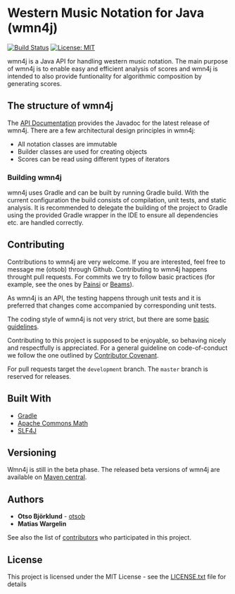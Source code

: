 # Western Music Notation for Java (wmn4j)

[![Build Status](https://travis-ci.com/otsob/wmn4j.svg?branch=master)](https://travis-ci.com/otsob/wmn4j)
[![License: MIT](https://img.shields.io/badge/License-MIT-yellow.svg)](https://opensource.org/licenses/MIT)

wmn4j is a Java API for handling western music notation.
The main purpose of wmn4j is to enable easy and efficient analysis of scores and wmn4j is intended to also provide funtionality for algorithmic composition by generating scores.

## The structure of wmn4j

The [API Documentation](https://otsob.github.io/wmn4j) provides the Javadoc for the latest release of wmn4j.
There are a few architectural design principles in wmn4j:
* All notation classes are immutable
* Builder classes are used for creating objects
* Scores can be read using different types of iterators

### Building wmn4j

wmn4j uses Gradle and can be built by running Gradle build. With the current configuration the build consists of compilation, unit tests, and static analysis.
It is recommended to delegate the building of the project to Gradle using the provided Gradle wrapper in the IDE to ensure all dependencies etc. are handled correctly.

## Contributing

Contributions to wmn4j are very welcome. If you are interested, feel free to message me (otsob) through Github.
Contributing to wmn4j happens throught pull requests. For commits we try to follow basic practices (for example, see the ones by [Painsi](https://gist.github.com/robertpainsi/b632364184e70900af4ab688decf6f53) or [Beams](https://chris.beams.io/posts/git-commit/)).

As wmn4j is an API, the testing happens through unit tests and it is preferred that changes come accompanied by corresponding unit tests.

The coding style of wmn4j is not very strict, but there are some [basic guidelines](CODING_CONVENTIONS.md).

Contributing to this project is supposed to be enjoyable, so behaving nicely and respectfully is appreciated. For a general guideline on code-of-conduct we follow the one outlined by [Contributor Covenant](https://www.contributor-covenant.org/version/1/4/code-of-conduct).

For pull requests target the `development` branch. The `master` branch is reserved for releases.

## Built With

* [Gradle](https://gradle.org)
* [Apache Commons Math](https://commons.apache.org/proper/commons-math/)
* [SLF4J](http://www.slf4j.org)


## Versioning

Wmn4j is still in the beta phase.
The released beta versions of wmn4j are available on [Maven central](https://search.maven.org/artifact/org.wmn4j/wmn4j).

## Authors

* **Otso Björklund** - [otsob](https://github.com/otsob)
* **Matias Wargelin**

See also the list of [contributors](https://github.com/otsob/wmn4j/graphs/contributors) who participated in this project.


## License

This project is licensed under the MIT License - see the [LICENSE.txt](LICENSE.txt) file for details
